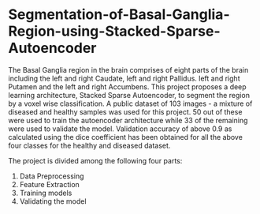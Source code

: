 
# Segmentation-of-Basal-Ganglia-Region-using-Stacked-Sparse-Autoencoder
The Basal Ganglia region in the brain comprises of eight parts of the brain including the left and right Caudate, left and right Pallidus. left and right Putamen and the left and right Accumbens. This project proposes a deep learning architecture, Stacked Sparse Autoencoder, to segment the region by a voxel wise classification. A public dataset of 103 images - a mixture of diseased and healthy samples was used for this project. 50 out of these were used to train the autoencoder architecture while 33 of the remaining were used to validate the model. Validation accuracy of above 0.9 as calculated using the dice coefficient has been obtained for all the above four classes for the healthy and diseased dataset.

The project is divided among the following four parts:

1. Data Preprocessing
2. Feature Extraction
3. Training models
4. Validating the model
